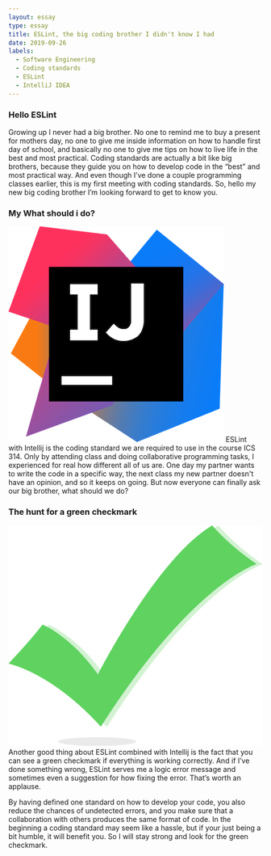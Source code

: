 ```yaml
---
layout: essay
type: essay
title: ESLint, the big coding brother I didn't know I had
date: 2019-09-26
labels:
  - Software Engineering
  - Coding standards
  - ESLint
  - IntelliJ IDEA
---
```



<h3> Hello ESLint </h3>
Growing up I never had a big brother. No one to remind me to buy a present for mothers day, no one to give me inside information on how to handle first day of school, and basically no one to give me tips on how to live life in the best and most practical. Coding standards are actually a bit like big brothers, because they guide you on how to develop code in the “best” and most practical way. And even though I’ve done a couple programming classes earlier, this is my first meeting with coding standards. So, hello my new big coding brother I’m looking forward to get to know you.

<h3>My What should i do? </h3>
<img class="ui tiny left floated image" src="../images/intelliJ.png">
ESLint with Intellij is the coding standard we are required to use in the course ICS 314. Only by attending class and doing collaborative programming tasks, I experienced for real how different all of us are. One day my partner wants to write the code in a specific way, the next class my new partner doesn't have an opinion, and so it keeps on going. But now everyone can finally ask our big brother, what should we do?

<h3>The hunt for a green checkmark</h3>
<img class="ui small right floated image" src="../images/checkmark.png">
Another good thing about ESLint combined with Intellij is the fact that you can see a green checkmark if everything is working correctly. And if I’ve done something wrong, ESLint serves me a logic error message and sometimes even a suggestion for how fixing the error. That’s worth an applause. 

By having defined one standard on how to develop your code, you also reduce the chances of undetected errors, and you make sure that a collaboration with others produces the same format of code. In the beginning a coding standard may seem like a hassle, but if your just being a bit humble, it will benefit you. So I will stay strong and look for the green checkmark.
